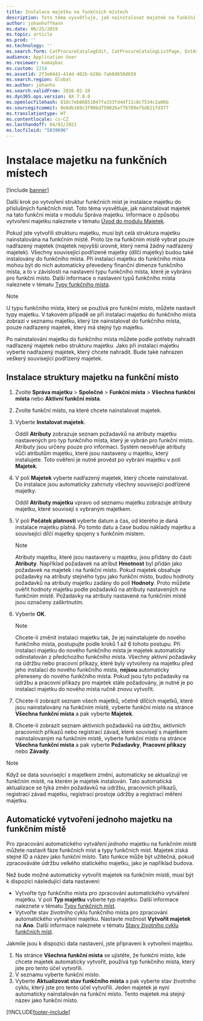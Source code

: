 ```yaml
---
title: Instalace majetku na funkčních místech
description: Toto téma vysvětluje, jak nainstalovat majetek na funkční místa v modulu Správa majetku.
author: johanhoffmann
ms.date: 06/25/2019
ms.topic: article
ms.prod: ''
ms.technology: ''
ms.search.form: CatProcureCatalogEdit, CatProcureCatalogListPage, EntAssetFunctionalLocationObjectChange, EntAssetFunctionalLocationObjectInstall, EntAssetFunctionalLocationObject
audience: Application User
ms.reviewer: kamaybac
ms.custom: 2214
ms.assetid: 2f3e0441-414d-402b-b28b-7ab0d650d658
ms.search.region: Global
ms.author: johanho
ms.search.validFrom: 2016-02-28
ms.dyn365.ops.version: AX 7.0.0
ms.openlocfilehash: 818c7eb86851047fa333fd4df11c8c7534c2a06b
ms.sourcegitcommit: 0e8db169c3f90bd750826af76709ef5d621fd377
ms.translationtype: HT
ms.contentlocale: cs-CZ
ms.lasthandoff: 04/01/2021
ms.locfileid: "5839696"
---
```

# <a name="install-assets-on-functional-locations"></a>Instalace majetku na funkčních místech

[!include [banner](../../includes/banner.md)]

 

Další krok po vytvoření struktur funkčních míst je instalace majetku do příslušných funkčních míst. Toto téma vysvětluje, jak nainstalovat majetek na tato funkční místa v modulu Správa majetku. Informace o způsobu vytvoření majetku naleznete v tématu [Úvod do modulu Majetek](../objects/introduction-to-objects.md).

Pokud jste vytvořili strukturu majetku, musí být celá struktura majetku nainstalována na funkčním místě. Proto lze na funkčním místě vybrat pouze nadřazený majetek (majetek nejvyšší úrovně, který nemá žádný nadřazený majetek). Všechny související podřízené majetky (dílčí majetky) budou také instalovány do funkčního místa. Při instalaci majetku do funkčního místa mohou být do nich automaticky převedeny finanční dimenze funkčního místa, a to v závislosti na nastavení typu funkčního místa, které je vybráno pro funkční místo. Další informace o nastavení typů funkčního místa naleznete v tématu [Typy funkčního místa](../setup-for-functional-locations/functional-location-types.md).

> [!NOTE]
> U typu funkčního místa, který se používá pro funkční místo, můžete nastavit typy majetku. V takovém případě se při instalaci majetku do funkčního místa zobrazí v seznamu majetku, který lze nainstalovat do funkčního místa, pouze nadřazený majetek, který má stejný typ majetku.

Po nainstalování majetku do funkčního místa můžete podle potřeby nahradit nadřazený majetek nebo strukturu majetku. Jako při instalaci majetku vyberte nadřazený majetek, který chcete nahradit. Bude také nahrazen veškerý související podřízený majetek. 


## <a name="install-an-asset-structure-on-a-functional-location"></a>Instalace struktury majetku na funkční místo

1. Zvolte **Správa majetku** \> **Společné** \> **Funkční místa** \> **Všechna funkční místa** nebo **Aktivní funkční místa**.
2. Zvolte funkční místo, na které chcete nainstalovat majetek.
3. Vyberte **Instalovat majetek**.

    Oddíl **Atributy** zobrazuje seznam požadavků na atributy majetku nastavených pro typ funkčního místa, který je vybrán pro funkční místo. Atributy jsou určeny pouze pro informaci. Systém neověřuje atributy vůči atributům majetku, které jsou nastaveny u majetku, který instalujete. Toto ověření je nutné provést po vybrání majetku v poli **Majetek**.

4. V poli **Majetek** vyberte nadřazený majetek, který chcete nainstalovat. Do instalace jsou automaticky zahrnuty všechny související podřízené majetky.

    Oddíl **Atributy majetku** vpravo od seznamu majetku zobrazuje atributy majetku, které souvisejí s vybraným majetkem.

5. V poli **Počátek platnosti** vyberte datum a čas, od kterého je daná instalace majetku platná. Po tomto datu a čase budou náklady majetku a související dílčí majetky spojeny s funkčním místem.

    > [!NOTE]
    > Atributy majetku, které jsou nastaveny u majetku, jsou přidány do části **Atributy**. Například požadavek na atribut **Hmotnost** byl přidán jako požadavek na majetek i na funkční místo. Pokud majetek obsahuje požadavky na atributy stejného typu jako funkční místo, budou hodnoty požadavků na atributy majetku zadány do polí **Hodnoty**. Proto můžete ověřit hodnoty majetku podle požadavků na atributy nastavených na funkčním místě. Požadavky na atributy nastavené na funkčním místě jsou označeny zaškrtnutím.

6. Vyberte **OK**.

    > [!NOTE]
    > Chcete-li změnit instalaci majetku tak, že jej nainstalujete do nového funkčního místa, postupujte podle kroků 1 až 6 tohoto postupu. Při instalaci majetku do nového funkčního místa je majetek automaticky odinstalován z předchozího funkčního místa. Všechny aktivní požadavky na údržbu nebo pracovní příkazy, které byly vytvořeny na majetku před jeho instalací do nového funkčního místa, **nejsou** automaticky přeneseny do nového funkčního místa. Pokud jsou tyto požadavky na údržbu a pracovní příkazy pro majetek stále požadovány, je nutné je po instalaci majetku do nového místa ručně znovu vytvořit.

7. Chcete-li zobrazit seznam všech majetků, včetně dílčích majetků, které jsou nainstalovány na funkčním místě, vyberte funkční místo na stránce **Všechna funkční místa** a pak vyberte **Majetek**.
8. Chcete-li zobrazit seznam aktivních požadavků na údržbu, aktivních pracovních příkazů nebo registrací závad, které souvisejí s majetkem nainstalovaným na funkčním místě, vyberte funkční místo na stránce **Všechna funkční místa** a pak vyberte **Požadavky**, **Pracovní příkazy** nebo **Závady**.

> [!NOTE]
> Když se data související s majetkem změní, automaticky se aktualizují ve funkčním místě, na kterém je majetek instalován. Tato automatická aktualizace se týká změn požadavků na údržbu, pracovních příkazů, registrací závad majetku, registrací prostoje údržby a registrací měření majetku.

## <a name="automatically-create-one-asset-on-a-functional-location"></a>Automatické vytvoření jednoho majetku na funkčním místě

Pro zpracování automatického vytváření *jednoho* majetku na funkčním místě můžete nastavit fáze funkčních míst a typy funkčních míst. Majetek získá stejné ID a název jako funkční místo. Tato funkce může být užitečná, pokud zpracováváte údržbu velkého statického majetku, jako je například budova.

Než bude možné automaticky vytvořit majetek na funkčním místě, musí být k dispozici následující data nastavení:

- Vytvořte typ funkčního místa pro zpracování automatického vytváření majetku. V poli **Typ majetku** vyberte typ majetku. Další informace naleznete v tématu [Typy funkčních míst](../setup-for-functional-locations/functional-location-types.md).
- Vytvořte stav životního cyklu funkčního místa pro zpracování automatického vytváření majetku. Nastavte možnost **Vytvořit majetek** na **Ano**. Další informace naleznete v tématu [Stavy životního cyklu funkčních míst](../setup-for-functional-locations/functional-location-stages.md).

Jakmile jsou k dispozici data nastavení, jste připraveni k vytvoření majetku.

1. Na stránce **Všechna funkční místa** se ujistěte, že funkční místo, kde chcete majetek automaticky vytvořit, používá typ funkčního místa, který jste pro tento účel vytvořili.
2. V seznamu vyberte funkční místo.
3. Vyberte **Aktualizovat stav funkčního místa** a pak vyberte stav životního cyklu, který jste pro tento účel vytvořili. Jeden majetek je nyní automaticky nainstalován na funkční místo. Tento majetek má stejný název jako funkční místo.


[!INCLUDE[footer-include](../../../includes/footer-banner.md)]